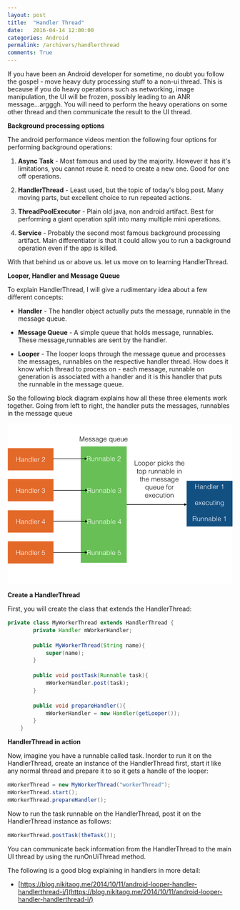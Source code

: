 ```yaml
---
layout: post
title:  "Handler Thread"
date:   2016-04-14 12:00:00
categories: Android
permalink: /archivers/handlerthread
comments: True
---
```


If you have been an Android developer for sometime, no doubt you follow the gospel - move heavy duty processing stuff to a non-ui thread. This is because if you do heavy operations such as networking, image manipulation, the UI will be frozen, possibly leading to an ANR message...argggh.
You will need to perform the heavy operations on some other thread and then communicate the result to the UI thread.

**Background processing options**

The android performance videos mention the following four options for performing background operations:

1. **Async Task** - Most famous and used by the majority. However it has it's limitations, you cannot reuse it. need to create a new one. Good for one off operations.

2. **HandlerThread** - Least used, but the topic of today's blog post. Many moving parts, but excellent choice to run repeated actions.

3. **ThreadPoolExecutor** - Plain old java, non android artifact. Best for performing a giant operation split into many multiple mini operations.

4. **Service** - Probably the second most famous background processing artifact. Main differentiator is that it could allow you to run a background operation even if the app is killed.

With that behind us or above us. let us move on to learning HandlerThread.

**Looper, Handler and Message Queue**

To explain HandlerThread, I will give a rudimentary idea about a few different concepts:

*  **Handler** - The handler object actually puts the message, runnable in the message queue.

*  **Message Queue** - A simple queue that holds message, runnables. These message,runnables are sent by the handler.

*  **Looper** - The looper loops through the message queue and processes the messages, runnables on the respective handler thread. How does it know which thread to process on - each message, runnable on generation is associated with a handler and it is this handler that puts the runnable in the message queue.

So the following block diagram explains how all these three elements work together.  Going from left to right, the handler puts the messages, runnables in the message queue

![Making of a HandlerThread](/images/handler.png)

**Create a HandlerThread**

First, you will create the class that extends the HandlerThread:

```java
private class MyWorkerThread extends HandlerThread {
        private Handler mWorkerHandler;

        public MyWorkerThread(String name){
            super(name);
        }

        public void postTask(Runnable task){
            mWorkerHandler.post(task);
        }

        public void prepareHandler(){
            mWorkerHandler = new Handler(getLooper());
        }
    }
``` 

**HandlerThread in action**

Now, imagine you have a runnable called task. Inorder to run it on the HandlerThread, create an instance of the HandlerThread first, start it like any normal thread and prepare it to so it gets a handle of the looper:

```java
mWorkerThread = new MyWorkerThread("workerThread");
mWorkerThread.start();
mWorkerThread.prepareHandler();
```

Now to run the task runnable on the HandlerThread, post it on the HandlerThread instance as follows:

```java
mWorkerThread.postTask(theTask());    
```

You can communicate back information from the HandlerThread to the main UI thread by using the runOnUiThread method.

The following is a good blog explaining in handlers in more detail:

* [https://blog.nikitaog.me/2014/10/11/android-looper-handler-handlerthread-i/](https://blog.nikitaog.me/2014/10/11/android-looper-handler-handlerthread-i/)


